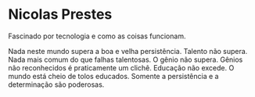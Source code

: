 # Nicolas Prestes

Fascinado por tecnologia e como as coisas funcionam.

Nada neste mundo supera a boa e velha persistência. Talento não supera. Nada mais comum do que falhas talentosas. O gênio não supera. Gênios não reconhecidos é praticamente um clichê. Educação não excede. O mundo está cheio de tolos educados. Somente a persistência e a determinação são poderosas.
